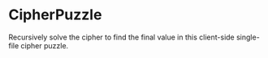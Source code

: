 # CipherPuzzle

Recursively solve the cipher to find the final value in this client-side single-file cipher puzzle.
